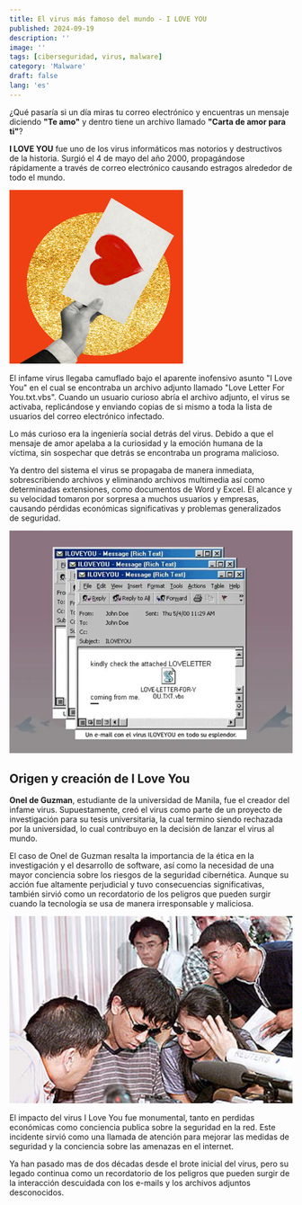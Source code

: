 ```yaml
---
title: El virus más famoso del mundo - I LOVE YOU
published: 2024-09-19
description: ''
image: ''
tags: [ciberseguridad, virus, malware]
category: 'Malware'
draft: false 
lang: 'es'
---
```


¿Qué pasaría si un día miras tu correo electrónico y encuentras un mensaje diciendo **"Te amo"** y dentro tiene un archivo llamado **"Carta de amor para ti"**?

**I LOVE YOU** fue uno de los virus informáticos mas notorios y destructivos de la historia. Surgió el 4 de mayo del año 2000, propagándose rápidamente a través de correo electrónico causando estragos alrededor de todo el mundo.


![](img/ilovu.png)


El infame virus llegaba camuflado bajo el aparente inofensivo asunto "I Love You" en el cual se encontraba un archivo adjunto llamado "Love Letter For You.txt.vbs". Cuando un usuario curioso abría el archivo adjunto, el virus se activaba, replicándose y enviando copias de si mismo a toda la lista de usuarios del correo electrónico infectado.

Lo más curioso era la ingeniería social detrás del virus. Debido a que el mensaje de amor apelaba a la curiosidad y la emoción humana de la víctima, sin sospechar que detrás se encontraba un programa malicioso.

Ya dentro del sistema el virus se propagaba de manera inmediata, sobrescribiendo archivos y eliminando archivos multimedia así como determinadas extensiones, como documentos de Word y Excel. El alcance y su velocidad tomaron por sorpresa a muchos usuarios y empresas, causando pérdidas económicas significativas y problemas generalizados de seguridad.


![](img/ILOVEYOU.png)


## Origen y creación de I Love You

**Onel de Guzman**, estudiante de la universidad de Manila, fue el creador del infame virus. Supuestamente, creó el virus como parte de un proyecto de investigación para su tesis universitaria, la cual termino siendo rechazada por la universidad, lo cual contribuyo en la decisión de lanzar el virus al mundo.

El caso de Onel de Guzman resalta la importancia de la ética en la investigación y el desarrollo de software, así como la necesidad de una mayor conciencia sobre los riesgos de la seguridad cibernética. Aunque su acción fue altamente perjudicial y tuvo consecuencias significativas, también sirvió como un recordatorio de los peligros que pueden surgir cuando la tecnología se usa de manera irresponsable y maliciosa.


![](img/53455435345345.png)


El impacto del virus I Love You fue monumental, tanto en perdidas económicas como conciencia publica sobre la seguridad en la red. Este incidente sirvió como una llamada de atención para mejorar las medidas de seguridad y la conciencia sobre las amenazas en el internet.

Ya han pasado mas de dos décadas desde el brote inicial del virus, pero su legado continua como un recordatorio de los peligros que pueden surgir de la interacción descuidada con los e-mails y los archivos adjuntos desconocidos.